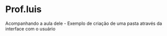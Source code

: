# Prof.luis
Acompanhando a aula dele - Exemplo de criação de uma pasta através da interface com o usuário
